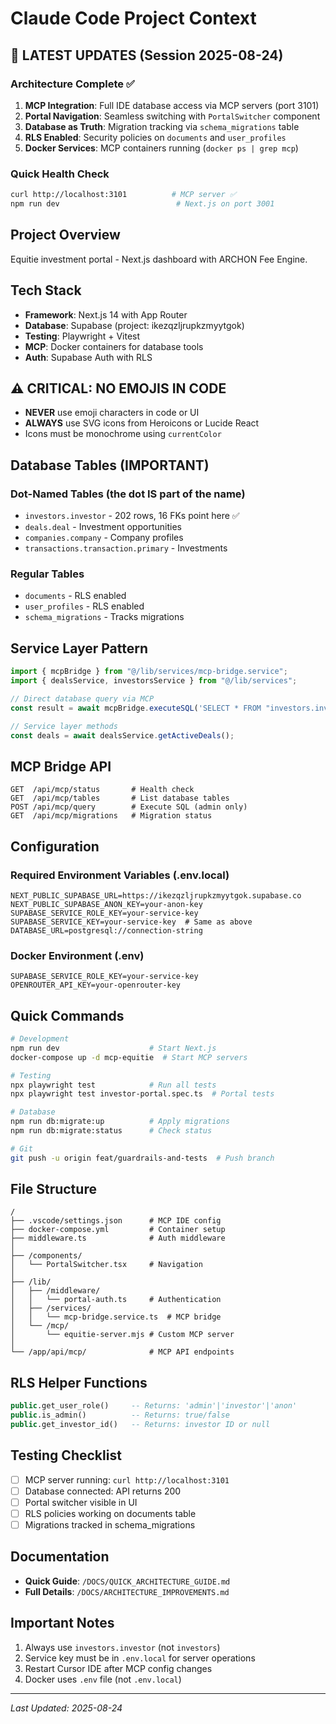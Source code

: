 # Claude Code Project Context

## 🚀 LATEST UPDATES (Session 2025-08-24)

### Architecture Complete ✅
1. **MCP Integration**: Full IDE database access via MCP servers (port 3101)
2. **Portal Navigation**: Seamless switching with `PortalSwitcher` component
3. **Database as Truth**: Migration tracking via `schema_migrations` table
4. **RLS Enabled**: Security policies on `documents` and `user_profiles`
5. **Docker Services**: MCP containers running (`docker ps | grep mcp`)

### Quick Health Check
```bash
curl http://localhost:3101          # MCP server ✅
npm run dev                          # Next.js on port 3001
```

## Project Overview

Equitie investment portal - Next.js dashboard with ARCHON Fee Engine.

## Tech Stack

- **Framework**: Next.js 14 with App Router
- **Database**: Supabase (project: ikezqzljrupkzmyytgok)
- **Testing**: Playwright + Vitest
- **MCP**: Docker containers for database tools
- **Auth**: Supabase Auth with RLS

## ⚠️ CRITICAL: NO EMOJIS IN CODE

- **NEVER** use emoji characters in code or UI
- **ALWAYS** use SVG icons from Heroicons or Lucide React
- Icons must be monochrome using `currentColor`

## Database Tables (IMPORTANT)

### Dot-Named Tables (the dot IS part of the name)
- `investors.investor` - 202 rows, 16 FKs point here ✅
- `deals.deal` - Investment opportunities
- `companies.company` - Company profiles
- `transactions.transaction.primary` - Investments

### Regular Tables
- `documents` - RLS enabled
- `user_profiles` - RLS enabled
- `schema_migrations` - Tracks migrations

## Service Layer Pattern

```typescript
import { mcpBridge } from "@/lib/services/mcp-bridge.service";
import { dealsService, investorsService } from "@/lib/services";

// Direct database query via MCP
const result = await mcpBridge.executeSQL('SELECT * FROM "investors.investor"');

// Service layer methods
const deals = await dealsService.getActiveDeals();
```

## MCP Bridge API

```text
GET  /api/mcp/status       # Health check
GET  /api/mcp/tables       # List database tables
POST /api/mcp/query        # Execute SQL (admin only)
GET  /api/mcp/migrations   # Migration status
```

## Configuration

### Required Environment Variables (.env.local)
```env
NEXT_PUBLIC_SUPABASE_URL=https://ikezqzljrupkzmyytgok.supabase.co
NEXT_PUBLIC_SUPABASE_ANON_KEY=your-anon-key
SUPABASE_SERVICE_ROLE_KEY=your-service-key
SUPABASE_SERVICE_KEY=your-service-key  # Same as above
DATABASE_URL=postgresql://connection-string
```

### Docker Environment (.env)
```env
SUPABASE_SERVICE_ROLE_KEY=your-service-key
OPENROUTER_API_KEY=your-openrouter-key
```

## Quick Commands

```bash
# Development
npm run dev                    # Start Next.js
docker-compose up -d mcp-equitie  # Start MCP servers

# Testing
npx playwright test            # Run all tests
npx playwright test investor-portal.spec.ts  # Portal tests

# Database
npm run db:migrate:up          # Apply migrations
npm run db:migrate:status      # Check status

# Git
git push -u origin feat/guardrails-and-tests  # Push branch
```

## File Structure

```
/
├── .vscode/settings.json      # MCP IDE config
├── docker-compose.yml         # Container setup
├── middleware.ts              # Auth middleware
│
├── /components/
│   └── PortalSwitcher.tsx     # Navigation
│
├── /lib/
│   ├── /middleware/
│   │   └── portal-auth.ts     # Authentication
│   ├── /services/
│   │   └── mcp-bridge.service.ts  # MCP bridge
│   └── /mcp/
│       └── equitie-server.mjs # Custom MCP server
│
└── /app/api/mcp/              # MCP API endpoints
```

## RLS Helper Functions

```sql
public.get_user_role()     -- Returns: 'admin'|'investor'|'anon'
public.is_admin()          -- Returns: true/false
public.get_investor_id()   -- Returns: investor ID or null
```

## Testing Checklist

- [ ] MCP server running: `curl http://localhost:3101`
- [ ] Database connected: API returns 200
- [ ] Portal switcher visible in UI
- [ ] RLS policies working on documents table
- [ ] Migrations tracked in schema_migrations

## Documentation

- **Quick Guide**: `/DOCS/QUICK_ARCHITECTURE_GUIDE.md`
- **Full Details**: `/DOCS/ARCHITECTURE_IMPROVEMENTS.md`

## Important Notes

1. Always use `investors.investor` (not `investors`)
2. Service key must be in `.env.local` for server operations
3. Restart Cursor IDE after MCP config changes
4. Docker uses `.env` file (not `.env.local`)

---
*Last Updated: 2025-08-24*